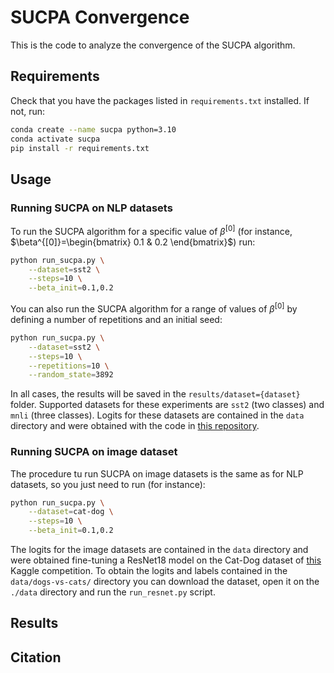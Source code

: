 # SUCPA Convergence

This is the code to analyze the convergence of the SUCPA algorithm.

## Requirements

Check that you have the packages listed in `requirements.txt` installed. If not, run:

```bash
conda create --name sucpa python=3.10
conda activate sucpa
pip install -r requirements.txt
```

## Usage

### Running SUCPA on NLP datasets

To run the SUCPA algorithm for a specific value of $\beta^{[0]}$ (for instance, $\beta^{[0]}=\begin{bmatrix} 0.1 & 0.2 \end{bmatrix}$) run:

```bash
python run_sucpa.py \
    --dataset=sst2 \
    --steps=10 \
    --beta_init=0.1,0.2
```

You can also run the SUCPA algorithm for a range of values of $\beta^{[0]}$ by defining a number of repetitions and an initial seed:

```bash
python run_sucpa.py \
    --dataset=sst2 \
    --steps=10 \
    --repetitions=10 \
    --random_state=3892
```

In all cases, the results will be saved in the `results/dataset={dataset}` folder. Supported datasets for these experiments are `sst2` (two classes) and `mnli` (three classes). Logits for these datasets are contained in the `data` directory and were obtained with the code in [this repository](https://github.com/LautaroEst/llmcal).


### Running SUCPA on image dataset

The procedure tu run SUCPA on image datasets is the same as for NLP datasets, so you just need to run (for instance):

```bash
python run_sucpa.py \
    --dataset=cat-dog \
    --steps=10 \
    --beta_init=0.1,0.2
```

The logits for the image datasets are contained in the `data` directory and were obtained fine-tuning a ResNet18 model on the Cat-Dog dataset of [this](https://www.kaggle.com/competitions/dogs-vs-cats/data) Kaggle competition. To obtain the logits and labels contained in the `data/dogs-vs-cats/` directory you can download the dataset, open it on the `./data` directory and run the `run_resnet.py` script.


## Results



## Citation
